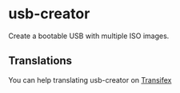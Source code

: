 # usb-creator
Create a bootable USB with multiple ISO images.

## Translations
You can help translating usb-creator on [Transifex](https://www.transifex.com/solydxk/usb-creator)
